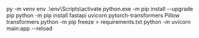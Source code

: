 <!-- start local -->
py -m venv env
.\env\Scripts\activate
python.exe -m pip install --upgrade pip
python -m pip install fastapi uvicorn pytorch-transformers Pillow transformers
python -m pip freeze > requirements.txt
python -m uvicorn main:app --reload
